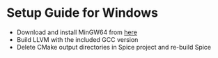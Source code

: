 # Setup Guide for Windows

- Download and install MinGW64 from [here](https://winlibs.com/)
- Build LLVM with the included GCC version
- Delete CMake output directories in Spice project and re-build Spice